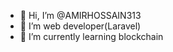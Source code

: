 - 👋 Hi, I’m @AMIRHOSSAIN313
- 👀 I’m web developer(Laravel)
- 🌱 I’m currently learning blockchain

<!---
AMIRHOSSAIN313/AMIRHOSSAIN313 is a ✨ special ✨ repository because its `README.md` (this file) appears on your GitHub profile.
You can click the Preview link to take a look at your changes.
--->

